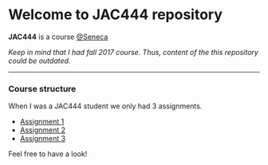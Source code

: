 # Welcome to JAC444 repository #

**JAC444** is a course [@Seneca](http://www.senecacollege.ca/ce/classes/JAC444.html)

*Keep in mind that I had fall 2017 course. Thus, content of the this repository could be outdated.*

---

### Course structure

When I was a JAC444 student we only had 3 assignments.

+ [Assignment 1](https://github.com/tony-elistratov/JAC444/tree/master/assignment1)
+ [Assignment 2](https://github.com/tony-elistratov/JAC444/tree/master/assignment2)
+ [Assignment 3](https://github.com/tony-elistratov/JAC444/tree/master/assignment3)

Feel free to have a look!










